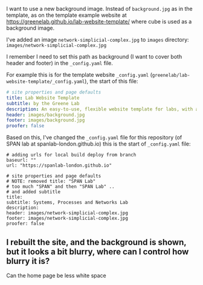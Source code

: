 I want to use a new background image. Instead of  `background.jpg` as in the template, as on the template example website at https://greenelab.github.io/lab-website-template/ where cube is used as a background image.

I've added an image `network-simplicial-complex.jpg` to `images` directory:
  `images/network-simplicial-complex.jpg`

I remember I need to set this path as background (I want to cover both header and footer) in the `_config.yaml` file.

For example this is for the template website `_config.yaml` (`greenelab/lab-website-template/_config.yaml`), the start of this file:
```yaml
# site properties and page defaults
title: Lab Website Template
subtitle: by the Greene Lab
description: An easy-to-use, flexible website template for labs, with automatic citations, GitHub tag imports, pre-built components, and more.
header: images/background.jpg
footer: images/background.jpg
proofer: false
```

Based on this, I've changed the `_config.yaml` file for this repository (of SPAN lab at spanlab-london.github.io) this is the start of `_config.yaml` file:
```
# adding urls for local build deploy from branch
baseurl: ""
url: "https://spanlab-london.github.io"

# site properties and page defaults
# NOTE: removed title: "SPAN Lab"
# too much "SPAN" and then "SPAN Lab" .. 
# and added subtitle
title:
subtitle: Systems, Processes and Networks Lab
description:
header: images/network-simplicial-complex.jpg
footer: images/network-simplicial-complex.jpg
proofer: false
```


I rebuilt the site, and the background is shown, but it looks a bit blurry, where can I control how blurry it is?
---

Can the home page be less white space 
